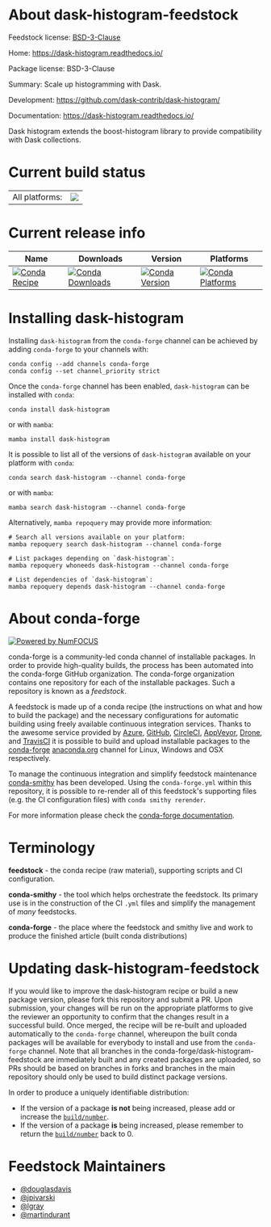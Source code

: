 About dask-histogram-feedstock
==============================

Feedstock license: [BSD-3-Clause](https://github.com/conda-forge/dask-histogram-feedstock/blob/main/LICENSE.txt)

Home: https://dask-histogram.readthedocs.io/

Package license: BSD-3-Clause

Summary: Scale up histogramming with Dask.

Development: https://github.com/dask-contrib/dask-histogram/

Documentation: https://dask-histogram.readthedocs.io/

Dask histogram extends the boost-histogram library to provide
compatibility with Dask collections.


Current build status
====================


<table><tr><td>All platforms:</td>
    <td>
      <a href="https://dev.azure.com/conda-forge/feedstock-builds/_build/latest?definitionId=12707&branchName=main">
        <img src="https://dev.azure.com/conda-forge/feedstock-builds/_apis/build/status/dask-histogram-feedstock?branchName=main">
      </a>
    </td>
  </tr>
</table>

Current release info
====================

| Name | Downloads | Version | Platforms |
| --- | --- | --- | --- |
| [![Conda Recipe](https://img.shields.io/badge/recipe-dask--histogram-green.svg)](https://anaconda.org/conda-forge/dask-histogram) | [![Conda Downloads](https://img.shields.io/conda/dn/conda-forge/dask-histogram.svg)](https://anaconda.org/conda-forge/dask-histogram) | [![Conda Version](https://img.shields.io/conda/vn/conda-forge/dask-histogram.svg)](https://anaconda.org/conda-forge/dask-histogram) | [![Conda Platforms](https://img.shields.io/conda/pn/conda-forge/dask-histogram.svg)](https://anaconda.org/conda-forge/dask-histogram) |

Installing dask-histogram
=========================

Installing `dask-histogram` from the `conda-forge` channel can be achieved by adding `conda-forge` to your channels with:

```
conda config --add channels conda-forge
conda config --set channel_priority strict
```

Once the `conda-forge` channel has been enabled, `dask-histogram` can be installed with `conda`:

```
conda install dask-histogram
```

or with `mamba`:

```
mamba install dask-histogram
```

It is possible to list all of the versions of `dask-histogram` available on your platform with `conda`:

```
conda search dask-histogram --channel conda-forge
```

or with `mamba`:

```
mamba search dask-histogram --channel conda-forge
```

Alternatively, `mamba repoquery` may provide more information:

```
# Search all versions available on your platform:
mamba repoquery search dask-histogram --channel conda-forge

# List packages depending on `dask-histogram`:
mamba repoquery whoneeds dask-histogram --channel conda-forge

# List dependencies of `dask-histogram`:
mamba repoquery depends dask-histogram --channel conda-forge
```


About conda-forge
=================

[![Powered by
NumFOCUS](https://img.shields.io/badge/powered%20by-NumFOCUS-orange.svg?style=flat&colorA=E1523D&colorB=007D8A)](https://numfocus.org)

conda-forge is a community-led conda channel of installable packages.
In order to provide high-quality builds, the process has been automated into the
conda-forge GitHub organization. The conda-forge organization contains one repository
for each of the installable packages. Such a repository is known as a *feedstock*.

A feedstock is made up of a conda recipe (the instructions on what and how to build
the package) and the necessary configurations for automatic building using freely
available continuous integration services. Thanks to the awesome service provided by
[Azure](https://azure.microsoft.com/en-us/services/devops/), [GitHub](https://github.com/),
[CircleCI](https://circleci.com/), [AppVeyor](https://www.appveyor.com/),
[Drone](https://cloud.drone.io/welcome), and [TravisCI](https://travis-ci.com/)
it is possible to build and upload installable packages to the
[conda-forge](https://anaconda.org/conda-forge) [anaconda.org](https://anaconda.org/)
channel for Linux, Windows and OSX respectively.

To manage the continuous integration and simplify feedstock maintenance
[conda-smithy](https://github.com/conda-forge/conda-smithy) has been developed.
Using the ``conda-forge.yml`` within this repository, it is possible to re-render all of
this feedstock's supporting files (e.g. the CI configuration files) with ``conda smithy rerender``.

For more information please check the [conda-forge documentation](https://conda-forge.org/docs/).

Terminology
===========

**feedstock** - the conda recipe (raw material), supporting scripts and CI configuration.

**conda-smithy** - the tool which helps orchestrate the feedstock.
                   Its primary use is in the construction of the CI ``.yml`` files
                   and simplify the management of *many* feedstocks.

**conda-forge** - the place where the feedstock and smithy live and work to
                  produce the finished article (built conda distributions)


Updating dask-histogram-feedstock
=================================

If you would like to improve the dask-histogram recipe or build a new
package version, please fork this repository and submit a PR. Upon submission,
your changes will be run on the appropriate platforms to give the reviewer an
opportunity to confirm that the changes result in a successful build. Once
merged, the recipe will be re-built and uploaded automatically to the
`conda-forge` channel, whereupon the built conda packages will be available for
everybody to install and use from the `conda-forge` channel.
Note that all branches in the conda-forge/dask-histogram-feedstock are
immediately built and any created packages are uploaded, so PRs should be based
on branches in forks and branches in the main repository should only be used to
build distinct package versions.

In order to produce a uniquely identifiable distribution:
 * If the version of a package **is not** being increased, please add or increase
   the [``build/number``](https://docs.conda.io/projects/conda-build/en/latest/resources/define-metadata.html#build-number-and-string).
 * If the version of a package **is** being increased, please remember to return
   the [``build/number``](https://docs.conda.io/projects/conda-build/en/latest/resources/define-metadata.html#build-number-and-string)
   back to 0.

Feedstock Maintainers
=====================

* [@douglasdavis](https://github.com/douglasdavis/)
* [@jpivarski](https://github.com/jpivarski/)
* [@lgray](https://github.com/lgray/)
* [@martindurant](https://github.com/martindurant/)


